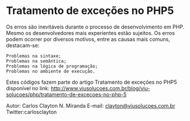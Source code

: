 Tratamento de exceções no PHP5
=============
Os erros são inevitáveis durante o processo de desenvolvimento em PHP. Mesmo os desenvolvedores mais experientes estão sujeitos. Os erros podem ocorrer por diversos motivos, entre as causas mais comuns, destacam-se:

    Problemas na sintaxe;
    Problemas na semântica;
    Problemas na lógica de programação;
    Problemas no ambiente de execução. 
    
Estes códigos fazem parte do artigo Tratamento de exceções no PHP5 disponível no link: http://www.viusolucoes.com.br/blog/viu-solucoes/php/tratamento-de-excecoes-no-php-5

Autor: Carlos Clayton N. Miranda
E-mail: clayton@viusolucoes.com.br
Twitter:carlosclayton